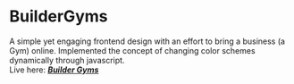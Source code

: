 # BuilderGyms
A simple yet engaging frontend design with an effort to bring a business (a Gym) online. Implemented the concept of changing color schemes dynamically through javascript.<br/> 
Live here: *[**Builder Gyms**](http://www.bit.ly/buildergymsonline)*
